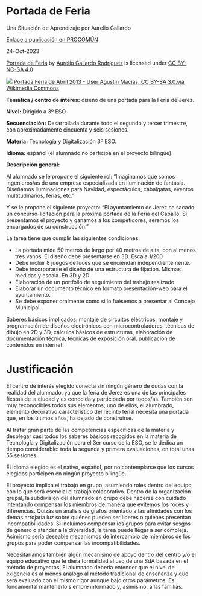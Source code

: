 Portada de Feria
================

Una Situación de Aprendizaje por Aurelio Gallardo

[Enlace a publicación en PROCOMÚN](https://procomun.intef.es/ode/view/es_2023102812_9082200)

24-Oct-2023

[Portada de Feria](https://github.com/agrgal/cursoB2) by [Aurelio Gallardo Rodríguez](https://github.com/agrgal) is licensed under [CC BY-NC-SA 4.0](https://creativecommons.org/licenses/by-nc-sa/4.0/?ref=chooser-v1)

![](https://upload.wikimedia.org/wikipedia/commons/thumb/1/1f/Portada_Feria_de_Abril_2013.jpeg/800px-Portada_Feria_de_Abril_2013.jpeg)
[Portada Feria de Abril 2013 - User:Agustín Macías, CC BY-SA 3.0,via Wikimedia Commons](https://commons.wikimedia.org/wiki/File:Portada_Feria_de_Abril_2013.jpeg)

**Temática / centro de interés:** diseño de una portada para la Feria de Jerez.

**Nivel:** Dirigido a 3º ESO

**Secuenciación:** Desarrollada durante todo el segundo y tercer trimestre, con aproximadamente cincuenta y seis sesiones.

**Materia:** Tecnología y Digitalización 3º ESO.

**Idioma:** español (el alumnado no participa en el proyecto bilingüe).

**Descripción general:**

Al alumnado se le propone el siguiente rol: “Imaginamos que somos ingenieros/as de una empresa especializada en iluminación de fantasía. Diseñamos iluminaciones para Navidad, espectáculos, cabalgatas, eventos multitudinarios, ferias, etc.”

Y se le propone el siguiente proyecto: “El ayuntamiento de Jerez ha sacado un concurso-licitación para la próxima portada de la Feria del Caballo. Si presentamos el proyecto y ganamos a los competidores, seremos los encargados de su construcción.”

La tarea tiene que cumplir las siguientes condiciones:

*   La portada mide 50 metros de largo por 40 metros de alta, con al menos tres vanos. El diseño debe presentarse en 3D. Escala 1/200
*   Debe incluir 8 juegos de luces que se enciendan independientemente.
*   Debe incorporarse el diseño de una estructura de fijación. Mismas medidas y escala. En 3D y 2D.
*   Elaboración de un portfolio de seguimiento del trabajo realizado.
*   Elaborar un documento técnico en formato presentación-web para el ayuntamiento.
*   Se debe exponer oralmente como si lo fuésemos a presentar al Concejo Municipal.

Saberes básicos implicados: montaje de circuitos eléctricos, montaje y programación de diseños electrónicos con microcontroladores, técnicas de dibujo en 2D y 3D, cálculos básicos de estructuras, elaboración de documentación técnica, técnicas de exposición oral, publicación de contenidos en internet.

Justificación
=============

El centro de interés elegido conecta sin ningún género de dudas con la realidad del alumnado, ya que la feria de Jerez es una de las principales fiestas de la ciudad y es conocida y participada por todos/as. También son muy reconocibles todos sus elementos; uno de ellos, el alumbrado, elemento decorativo característico del recinto ferial necesita una portada que, en los últimos años, ha dejado de construirse.

Al tratar gran parte de las competencias específicas de la materia y desplegar casi todos los saberes básicos recogidos en la materia de Tecnología y Digitalización para el 3er curso de la ESO, se le dedica un tiempo considerable: toda la segunda y primera evaluaciones, en total unas 55 sesiones.

El idioma elegido es el nativo, español, por no contemplarse que los cursos elegidos participen en ningún proyecto bilingüe.

El proyecto implica el trabajo en grupo, asumiendo roles dentro del equipo, con lo que será esencial el trabajo colaborativo. Dentro de la organización grupal, la subdivisión del alumnado en grupo debe hacerse con cuidado intentando compensar los miembros de manera que evitemos los roces y diferencias. Quizás un análisis de grafos orientado a las afinidades con los demás arrojaría luz sobre quiénes pueden ser líderes o quiénes presentan incompatibilidades. Si incluimos compensar los grupos para evitar sesgos de género o atender a la diversidad, la tarea puede llegar a ser compleja. Asimismo sería deseable mecanismos de intercambio de miembros de los grupos para poder compensar las incompatibilidades.

Necesitaríamos también algún mecanismo de apoyo dentro del centro y/o el equipo educativo que le diera formalidad al uso de una SdA basada en el método de proyectos. El alumnado debería entender que el nivel de exigencia es al menos análogo al método tradicional de enseñanza y que será evaluado con el mismo rigor aunque bajo otros parámetros. Es fundamental mantenerlo siempre informado y, asimismo, a las familias.
